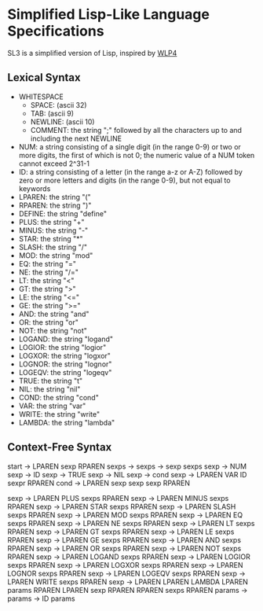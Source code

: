 # Simplified Lisp-Like Language Specifications
SL3 is a simplified version of Lisp, inspired by [WLP4](https://www.student.cs.uwaterloo.ca/~cs241/wlp4/WLP4.html)

## Lexical Syntax
* WHITESPACE
    * SPACE: (ascii 32)
    * TAB: (ascii 9)
    * NEWLINE: (ascii 10)
    * COMMENT: the string ";" followed by all the characters up to and including the next NEWLINE
* NUM: a string consisting of a single digit (in the range 0-9) or two or more digits, the first of which is not 0; the numeric value of a NUM token cannot exceed 2^31-1
* ID: a string consisting of a letter (in the range a-z or A-Z) followed by zero or more letters and digits (in the range 0-9), but not equal to keywords
* LPAREN: the string "("
* RPAREN: the string ")"
* DEFINE: the string "define"
* PLUS: the string "+"
* MINUS: the string "-"
* STAR: the string "*"
* SLASH: the string "/"
* MOD: the string "mod"
* EQ: the string "="
* NE: the string "/="
* LT: the string "<"
* GT: the string ">"
* LE: the string "<="
* GE: the string ">="
* AND: the string "and"
* OR: the string "or"
* NOT: the string "not"
* LOGAND: the string "logand"
* LOGIOR: the string "logior"
* LOGXOR: the string "logxor"
* LOGNOR: the string "lognor"
* LOGEQV: the string "logeqv"
* TRUE: the string "t"
* NIL: the string "nil"
* COND: the string "cond"
* VAR: the string "var"
* WRITE: the string "write"
* LAMBDA: the string "lambda"

## Context-Free Syntax
start → LPAREN sexp RPAREN
sexps →
sexps → sexp sexps
sexp → NUM
sexp → ID
sexp → TRUE
sexp → NIL
sexp → cond
sexp → LPAREN VAR ID sexpr RPAREN
cond → LPAREN sexp sexp sexp RPAREN
<!--sexp → DEFINE sexprs-->
sexp → LPAREN PLUS sexps RPAREN
sexp → LPAREN MINUS sexps RPAREN
sexp → LPAREN STAR sexps RPAREN
sexp → LPAREN SLASH sexps RPAREN
sexp → LPAREN MOD sexps RPAREN
sexp → LPAREN EQ sexps RPAREN
sexp → LPAREN NE sexps RPAREN
sexp → LPAREN LT sexps RPAREN
sexp → LPAREN GT sexps RPAREN
sexp → LPAREN LE sexps RPAREN
sexp → LPAREN GE sexps RPAREN
sexp → LPAREN AND sexps RPAREN
sexp → LPAREN OR sexps RPAREN
sexp → LPAREN NOT sexps RPAREN
sexp → LPAREN LOGAND sexps RPAREN
sexp → LPAREN LOGIOR sexps RPAREN
sexp → LPAREN LOGXOR sexps RPAREN
sexp → LPAREN LOGNOR sexps RPAREN
sexp → LPAREN LOGEQV sexps RPAREN
sexp → LPAREN WRITE sexps RPAREN
sexp → LPAREN LPAREN LAMBDA LPAREN params RPAREN LPAREN sexp RPAREN RPAREN sexps RPAREN
params →
params → ID params
<!--TODO Lambda-->
